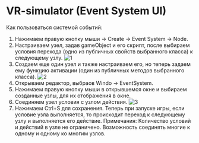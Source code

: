 # VR-simulator (Event System UI)
 Как пользоваться системой событий:
 1) Нажимаем правую кнопку мыши -> Create -> Event System -> Node.
 2) Настраиваем узел, задав gameObject и его скрипт, после выбираем условия перехода (одно из публичных свойств выбранного класса) к следующему узлу.
 ![1]()
 3) Создаем еще один узел и также настраиваем его, но теперь задаем ему функцию активации (один из публичных методов выбранного класса).
 ![2]()
 4) Открываем редактор, выбраов Windo -> EventSystem.
 5) Нажимаем правую кнопку мыши в открывшемся окне и выбираем созданные узлы, для их отображения в окне.
 6) Соединяем узел условия с узлом действия.
 ![3]()
 7) Нажимаем Ctrl+S для сохранения. Теперь при запуске игры, если условие узла выполняется, то происходит переход к следующему узлу и выполняется его действие.
 Примечания: Количество условий и действий в узле не ограничено. Возможность соединять многие к одному и одному ко многим узлов. 
